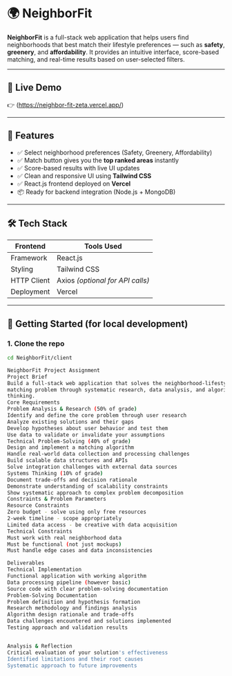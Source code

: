 # 🌍 NeighborFit

**NeighborFit** is a full-stack web application that helps users find neighborhoods that best match their lifestyle preferences — such as **safety**, **greenery**, and **affordability**. It provides an intuitive interface, score-based matching, and real-time results based on user-selected filters.

---

## 🔗 Live Demo

👉 (https://neighbor-fit-zeta.vercel.app/)

---

## 🎯 Features

- ✅ Select neighborhood preferences (Safety, Greenery, Affordability)
- ✅ Match button gives you the **top ranked areas** instantly
- ✅ Score-based results with live UI updates
- ✅ Clean and responsive UI using **Tailwind CSS**
- ✅ React.js frontend deployed on **Vercel**
- 📦 Ready for backend integration (Node.js + MongoDB)

---

## 🛠 Tech Stack

| Frontend      | Tools Used                             |
|---------------|-----------------------------------------|
| Framework     | React.js                                |
| Styling       | Tailwind CSS                            |
| HTTP Client   | Axios *(optional for API calls)*        |
| Deployment    | Vercel                                   |

---

## 🚀 Getting Started (for local development)

### 1. Clone the repo

```bash
cd NeighborFit/client

NeighborFit Project Assignment
Project Brief
Build a full-stack web application that solves the neighborhood-lifestyle
matching problem through systematic research, data analysis, and algorithmic
thinking.
Core Requirements
Problem Analysis & Research (50% of grade)
Identify and define the core problem through user research
Analyze existing solutions and their gaps
Develop hypotheses about user behavior and test them
Use data to validate or invalidate your assumptions
Technical Problem-Solving (40% of grade)
Design and implement a matching algorithm
Handle real-world data collection and processing challenges
Build scalable data structures and APIs
Solve integration challenges with external data sources
Systems Thinking (10% of grade)
Document trade-offs and decision rationale
Demonstrate understanding of scalability constraints
Show systematic approach to complex problem decomposition
Constraints & Problem Parameters
Resource Constraints
Zero budget - solve using only free resources
2-week timeline - scope appropriately
Limited data access - be creative with data acquisition
Technical Constraints
Must work with real neighborhood data
Must be functional (not just mockups)
Must handle edge cases and data inconsistencies

Deliverables
Technical Implementation
Functional application with working algorithm
Data processing pipeline (however basic)
Source code with clear problem-solving documentation
Problem-Solving Documentation
Problem definition and hypothesis formation
Research methodology and findings analysis
Algorithm design rationale and trade-offs
Data challenges encountered and solutions implemented
Testing approach and validation results


Analysis & Reflection
Critical evaluation of your solution's effectiveness
Identified limitations and their root causes
Systematic approach to future improvements
